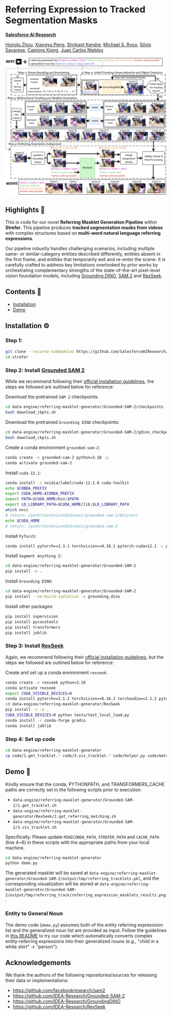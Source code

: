 # Referring Expression to Tracked Segmentation Masks

**[Salesforce AI Research](https://www.salesforceairesearch.com/)**

[Honglu Zhou](https://sites.google.com/view/hongluzhou/), [Xiangyu Peng](https://xiangyu-peng.github.io/), [Shrikant Kendre](https://www.linkedin.com/in/skendre), [Michael S. Ryoo](http://michaelryoo.com/), [Silvio Savarese](https://www.linkedin.com/in/silvio-savarese-97b76114/), [Caiming Xiong](http://cmxiong.com/), [Juan Carlos Niebles](https://www.niebles.net/)


<div align=center>
  <img src="../../assets/teaser-referring_masklet_generator.png" width=800 >
</div>




## Highlights 🌟

This is code for our novel **Referring Masklet Generation Pipeline** within **Strefer**. This pipeline produces **tracked segmentation masks from videos** with complex structures based on **multi-word natural language referring expressions**. 

Our pipeline robustly handles challenging scenarios, including multiple same- or similar-category entities described differently, entities absent in the first frame, and entities that temporarily exit and re-enter the scene. It is carefully crafted to address key limitations overlooked by prior works by orchestrating complementary strengths of the state-of-the-art pixel-level vision foundation models, including [Grounding DINO](https://arxiv.org/abs/2303.05499), [SAM 2](https://arxiv.org/abs/2408.00714) and [RexSeek](https://arxiv.org/abs/2503.08507).

## Contents 📖
- [Installation](#installation-%EF%B8%8F)
- [Demo](#demo-)

## Installation ⚙️
### Step 1: 
```bash
git clone --recurse-submodules https://github.com/SalesforceAIResearch/strefer.git
cd strefer
```
### Step 2: Install [Grounded SAM 2](https://github.com/IDEA-Research/Grounded-SAM-2/tree/main?tab=readme-ov-file#installation)
While we recommend following their [official installation guidelines](https://github.com/IDEA-Research/Grounded-SAM-2/tree/main?tab=readme-ov-file#installation), the steps we followed are outlined below for reference:

Download the pretrained `SAM 2` checkpoints:
```bash
cd data-engine/referring-masklet-generator/Grounded-SAM-2/checkpoints
bash download_ckpts.sh
```

Download the pretrained `Grounding DINO` checkpoints:
```bash
cd data-engine/referring-masklet-generator/Grounded-SAM-2/gdino_checkpoints
bash download_ckpts.sh
```

Create a conda environment `grounded-sam-2`:
```bash
conda create -n grounded-sam-2 python=3.10 -y
conda activate grounded-sam-2
```

Install `cuda-12.1`:
```bash
conda install -c nvidia/label/cuda-12.1.0 cuda-toolkit
echo $CONDA_PREFIX
export CUDA_HOME=$CONDA_PREFIX
export PATH=$CUDA_HOME/bin:$PATH
export LD_LIBRARY_PATH=$CUDA_HOME/lib:$LD_LIBRARY_PATH
which nvcc
# return: /path/to/miniconda3/envs/grounded-sam-2/bin/nvcc
echo $CUDA_HOME
# return: /path/to/miniconda3/envs/grounded-sam-2
```

Install `PyTorch`:
```bash
conda install pytorch==2.3.1 torchvision==0.18.1 pytorch-cuda=12.1 -c pytorch -c nvidia
```

Install `Segment Anything 2`:
```bash
cd data-engine/referring-masklet-generator/Grounded-SAM-2
pip install -e .
```

Install `Grounding DINO`:
```bash
cd data-engine/referring-masklet-generator/Grounded-SAM-2
pip install --no-build-isolation -e grounding_dino
```

Install other packages:
```bash
pip install supervision
pip install pycocotools
pip install transformers
pip install joblib
```
### Step 3: Install [RexSeek](https://github.com/IDEA-Research/RexSeek?tab=readme-ov-file#2-installation-%EF%B8%8F)
Again, we recommend following their [official installation guidelines](https://github.com/IDEA-Research/RexSeek?tab=readme-ov-file#2-installation-%EF%B8%8F), but the steps we followed are outlined below for reference:

Create and set up a conda environment `rexseek`:

```bash
conda create -n rexseek python=3.10
conda activate rexseek
export CUDA_VISIBLE_DEVICES=0
conda install pytorch==2.1.2 torchvision==0.16.2 torchaudio==2.1.2 pytorch-cuda=12.1 -c pytorch -c nvidia
cd data-engine/referring-masklet-generator/RexSeek
pip install -v -e .
CUDA_VISIBLE_DEVICES=0 python tests/test_local_load.py
conda install -c conda-forge gradio
conda install joblib
```


### Step 4: Set up code
```bash
cd data-engine/referring-masklet-generator
cp code/1.get_tracklet.* code/3.vis_tracklet.* code/helper.py code/matcher.py Grounded-SAM-2/ && cp code/2.get_referring_matching.* RexSeek/
```
## Demo 🎥
Kindly ensure that the conda, PYTHONPATH, and TRANSFORMERS_CACHE paths are correctly set in the following scripts prior to execution:
* `data-engine/referring-masklet-generator/Grounded-SAM-2/1.get_tracklet.sh`
* `data-engine/referring-masklet-generator/RexSeek/2.get_referring_matching.sh`
* `data-engine/referring-masklet-generator/Grounded-SAM-2/3.vis_tracklet.sh`

Specifically:
Please update `MINICONDA_PATH`, `STREFER_PATH` and `CACHE_PATH` (line 4~6) in these scripts with the appropriate paths from your local machine.

```bash
cd data-engine/referring-masklet-generator
python demo.py
```
The generated masklet will be saved at `data-engine/referring-masklet-generator/Grounded-SAM-2/output/tmp/referring_tracklets.pkl`, and the corresponding visualization will be stored at `data-engine/referring-masklet-generator/Grounded-SAM-2/output/tmp/referring_track/referring_expression_masklets_results.png`.

### Entity to General Noun
The demo code (`demo.py`) assumes both of the entity referring expresssion list and the generalized noun list are provided as input. Follow the guidelines in [this README](../../data-engine/referring-parser) to try our code which automatically converts complex entity-referring expressions into their generalized nouns (e.g., "child in a white shirt" → "person").

## Acknowledgements
We thank the authors of the following repositories/sources for releasing their data or implementations:
- https://github.com/facebookresearch/sam2
- https://github.com/IDEA-Research/Grounded-SAM-2
- https://github.com/IDEA-Research/GroundingDINO
- https://github.com/IDEA-Research/RexSeek

